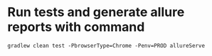 # Run tests and generate allure reports with command
```
gradlew clean test -PbrowserType=Chrome -Penv=PROD allureServe
```

